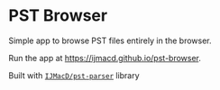# PST Browser

Simple app to browse PST files entirely in the browser.

Run the app at https://ijmacd.github.io/pst-browser.

Built with [`IJMacD/pst-parser`](https://github.com/IJMacD/pst-parser) library